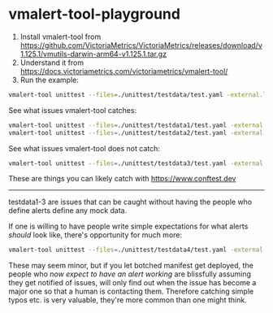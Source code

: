 # vmalert-tool-playground

1. Install vmalert-tool from https://github.com/VictoriaMetrics/VictoriaMetrics/releases/download/v1.125.1/vmutils-darwin-arm64-v1.125.1.tar.gz
2. Understand it from https://docs.victoriametrics.com/victoriametrics/vmalert-tool/
3. Run the example:

```sh
vmalert-tool unittest --files=./unittest/testdata/test.yaml -external.label=cluster=prod
```

See what issues vmalert-tool catches:

```sh
vmalert-tool unittest --files=./unittest/testdata1/test.yaml -external.label=cluster=prod
vmalert-tool unittest --files=./unittest/testdata2/test.yaml -external.label=cluster=prod
```

See what issues vmalert-tool does not catch:

```sh
vmalert-tool unittest --files=./unittest/testdata3/test.yaml -external.label=cluster=prod
```

These are things you can likely catch with https://www.conftest.dev

---

testdata1-3 are issues that can be caught without having the people who define alerts define any mock data.

If one is willing to have people write simple expectations for what alerts _should_ look like, there's opportunity for much more:

```sh
vmalert-tool unittest --files=./unittest/testdata4/test.yaml -external.label=cluster=prod
```

These may seem minor, but if you let botched manifest get deployed, the people who _now expect to have an alert working_ are blissfully assuming they get notified of issues, will only find out when the issue has become a major one so that a human is contacting them. Therefore catching simple typos etc. is very valuable, they're more common than one might think.
